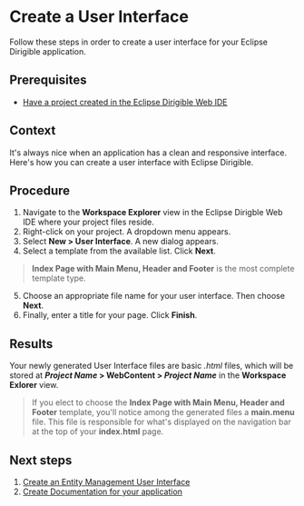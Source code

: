 # Create a User Interface

Follow these steps in order to create a user interface for your Eclipse Dirigible application.

## Prerequisites

* [Have a project created in the Eclipse Dirigible Web IDE][3]

## Context

It's always nice when an application has a clean and responsive interface. Here's how you can create a user interface with Eclipse Dirigible.

## Procedure

1. Navigate to the **Workspace Explorer** view in the Eclipse Dirigble Web IDE where your project files reside.
2. Right-click on your project. A dropdown menu appears.
3. Select **New > User Interface**. A new dialog appears.
4. Select a template from the available list. Click **Next**.

  > **Index Page with Main Menu, Header and Footer** is the most complete template type.

5. Choose an appropriate file name for your user interface. Then choose **Next**.
6. Finally, enter a title for your page. Click **Finish**.

## Results

Your newly generated User Interface files are basic *.html* files, which will be stored at <b>*Project Name* > WebContent > *Project Name*</b> in the **Workspace Exlorer** view.

> If you elect to choose the **Index Page with Main Menu, Header and Footer** template, you'll notice among the generated files a **main.menu** file. This file is responsible for what's displayed on the navigation bar at the top of your **index.html** page.

## Next steps

1. [Create an Entity Management User Interface][1]
2. [Create Documentation for your application][2]

[1]: https://github.com/dirigiblelabs/curriculum/tree/master/NikolayMateev/WrittenDocumentation/Dirigible-Basics/ManagingEntityTemplates.md
[2]: https://github.com/dirigiblelabs/curriculum/tree/master/NikolayMateev/WrittenDocumentation/Dirigible-Basics/ApplicationDocumentation.md
[3]: https://github.com/dirigiblelabs/curriculum/tree/master/NikolayMateev/WrittenDocumentation/Dirigible-Basics/ProjectCreation.md
